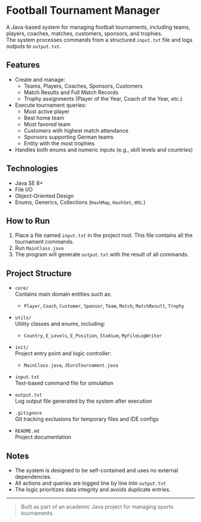 # Football Tournament Manager

A Java-based system for managing football tournaments, including teams, players, coaches, matches, customers, sponsors, and trophies.  
The system processes commands from a structured `input.txt` file and logs outputs to `output.txt`.

## Features

- Create and manage:
  - Teams, Players, Coaches, Sponsors, Customers
  - Match Results and Full Match Records
  - Trophy assignments (Player of the Year, Coach of the Year, etc.)
- Execute tournament queries:
  - Most active player
  - Best home team
  - Most favored team
  - Customers with highest match attendance
  - Sponsors supporting German teams
  - Entity with the most trophies
- Handles both enums and numeric inputs (e.g., skill levels and countries)

## Technologies

- Java SE 8+
- File I/O
- Object-Oriented Design
- Enums, Generics, Collections (`HashMap`, `HashSet`, etc.)

## How to Run

1. Place a file named `input.txt` in the project root. This file contains all the tournament commands.
2. Run `MainClass.java`
3. The program will generate `output.txt` with the result of all commands.

## Project Structure
- `core/`  
  Contains main domain entities such as:
  - `Player`, `Coach`, `Customer`, `Sponsor`, `Team`, `Match`, `MatchResult`, `Trophy`

- `utils/`  
  Utility classes and enums, including:
  - `Country`, `E_Levels`, `E_Position`, `Stadium`, `MyFileLogWriter`

- `init/`  
  Project entry point and logic controller:
  - `MainClass.java`, `JEuroTournament.java`

- `input.txt`  
  Text-based command file for simulation

- `output.txt`  
  Log output file generated by the system after execution

- `.gitignore`  
  Git tracking exclusions for temporary files and IDE configs

- `README.md`  
  Project documentation


## Notes

- The system is designed to be self-contained and uses no external dependencies.
- All actions and queries are logged line by line into `output.txt`
- The logic prioritizes data integrity and avoids duplicate entries.

---

> Built as part of an academic Java project for managing sports tournaments.
